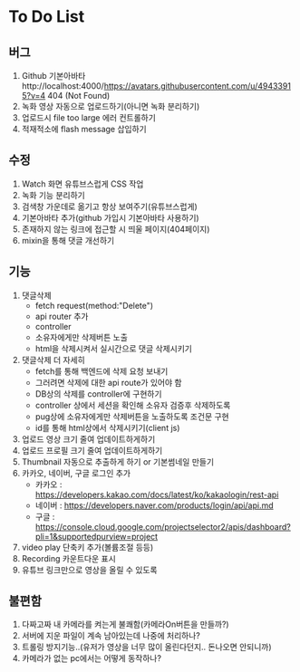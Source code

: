# To Do List

## 버그

1. Github 기본아바타 http://localhost:4000/https://avatars.githubusercontent.com/u/49433915?v=4 404 (Not Found)
2. 녹화 영상 자동으로 업로드하기(아니면 녹화 분리하기)
3. 업로드시 file too large 에러 컨트롤하기
4. 적재적소에 flash message 삽입하기

## 수정

1. Watch 화면 유튜브스럽게 CSS 작업
1. 녹화 기능 분리하기
1. 검색창 가운데로 옮기고 항상 보여주기(유튜브스럽게)
1. 기본아바타 추가(github 가입시 기본아바타 사용하기)
1. 존재하지 않는 링크에 접근할 시 띄울 페이지(404페이지)
1. mixin을 통해 댓글 개선하기

## 기능

1. 댓글삭제
   - fetch request(method:"Delete")
   - api router 추가
   - controller
   - 소유자에게만 삭제버튼 노출
   - html을 삭제시켜서 실시간으로 댓글 삭제시키기
1. 댓글삭제 더 자세히
   - fetch를 통해 백엔드에 삭제 요청 보내기
   - 그러려면 삭제에 대한 api route가 있어야 함
   - DB상의 삭제를 controller에 구현하기
   - controller 상에서 세션을 확인해 소유자 검증후 삭제하도록
   - pug상에 소유자에게만 삭제버튼을 노출하도록 조건문 구현
   - id를 통해 html상에서 삭제시키기(client js)
1. 업로드 영상 크기 줄여 업데이트하게하기
1. 업로드 프로필 크기 줄여 업데이트하게하기
1. Thumbnail 자동으로 추출하게 하기 or 기본썸네일 만들기
1. 카카오, 네이버, 구글 로그인 추가
   - 카카오 : https://developers.kakao.com/docs/latest/ko/kakaologin/rest-api
   - 네이버 : https://developers.naver.com/products/login/api/api.md
   - 구글 : https://console.cloud.google.com/projectselector2/apis/dashboard?pli=1&supportedpurview=project
1. video play 단축키 추가(볼륨조절 등등)
1. Recording 카운트다운 표시
1. 유튜브 링크만으로 영상을 올릴 수 있도록

## 불편함

1. 다짜고짜 내 카메라를 켜는게 불쾌함(카메라On버튼을 만들까?)
2. 서버에 지운 파일이 계속 남아있는데 나중에 처리하나?
3. 트롤링 방지기능..(유저가 영상을 너무 많이 올린다던지.. 돈나오면 안되니까)
4. 카메라가 없는 pc에서는 어떻게 동작하나?
